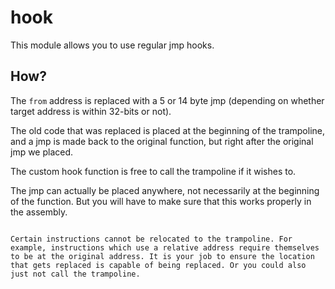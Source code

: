 # hook

This module allows you to use regular jmp hooks.

## How?

The `from` address is replaced with a 5 or 14 byte jmp (depending on whether target address is within 32-bits or not).

The old code that was replaced is placed at the beginning of the trampoline, and a jmp is made back to the original function, but right after the original jmp we placed.

The custom hook function is free to call the trampoline if it wishes to.

The jmp can actually be placed anywhere, not necessarily at the beginning of the function. But you will have to make sure that this works properly in the assembly.

<img data-rsrc="../_assets/hook-$theme.svg"/>

```admonish warning title="Not all instructions can be replaced"
Certain instructions cannot be relocated to the trampoline. For example, instructions which use a relative address require themselves to be at the original address. It is your job to ensure the location that gets replaced is capable of being replaced. Or you could also just not call the trampoline.
```
